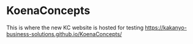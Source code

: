 # KoenaConcepts
 This is where the new KC website is hosted for testing
https://kakanyo-business-solutions.github.io/KoenaConcepts/
